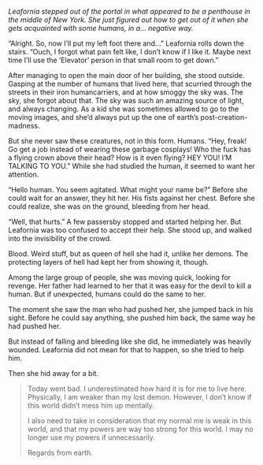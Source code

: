 *Leafornia stepped out of the portal in what appeared to be a  penthouse in the middle of New York. She just figured out how to get out of it when she gets acquainted with some humans, in a… negative way.*

“Alright. So, now I’ll put my left foot there and…” Leafornia rolls down the stairs.
“Ouch, I forgot what pain felt like, I don’t know if I like it. Maybe next  time I’ll use the ‘Elevator’ person in that small room to get down.”

After managing to open the main door of her building, she stood  outside. Gasping at the number of humans that lived here, that scurried  through the streets in their iron humancarriers, and at how smoggy the  sky was.
The sky, she forgot about that. The sky was such an amazing  source of light, and always changing. As a kid she was sometimes allowed to go to the moving images, and she’d always put up the one of earth’s  post-creation-madness.

But she never saw these creatures, not in this form. Humans.
“Hey, freak! Go get a job instead of wearing these garbage cosplays! Who the  fuck has a flying crown above their head? How is it even flying? HEY  YOU! I’M TALKING TO YOU.”
While she had studied the human, it seemed to want her attention.

“Hello human. You seem agitated. What might your name be?”
Before  she could wait for an answer, they hit her. His fists against her chest. Before she could realize, she was on the ground, bleeding from her  head.

“Well, that hurts.”
A few passersby stopped and started helping  her. But Leafornia was too confused to accept their help. She stood up,  and walked into the invisibility of the crowd.

Blood. Weird stuff, but as queen of hell she had it, unlike her demons.
The protecting layers of hell had kept her from showing it, though.

Among the large group of people, she was moving quick, looking for  revenge. Her father had learned to her that it was easy for the devil to kill a human. But if unexpected, humans could do the same to her.

The moment she saw the man who had pushed her, she jumped back in his sight. Before he could say anything, she pushed him back, the same way  he had pushed her. 

But instead of falling and bleeding like she did, he immediately was  heavily wounded. Leafornia did not mean for that to happen, so she tried to help him.

Then she hid away for a bit.

> Today went bad. I underestimated  how hard it is for me to live here. Physically, I am weaker than my lost demon. However, I don’t know if this world didn’t mess him up mentally.
>
> I also need to take in consideration that my normal me is weak in this  world, and that my powers are way too strong for this world. I may no  longer use my powers if unnecessarily.
>
> Regards from earth.